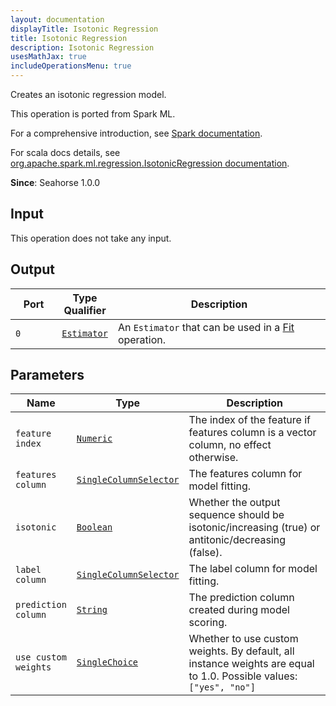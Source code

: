 ```yaml
---
layout: documentation
displayTitle: Isotonic Regression
title: Isotonic Regression
description: Isotonic Regression
usesMathJax: true
includeOperationsMenu: true
---
```

Creates an isotonic regression model.

This operation is ported from Spark ML.


For a comprehensive introduction, see
<a target="_blank" href="https://spark.apache.org/docs/1.6.0/mllib-isotonic-regression.html">Spark documentation</a>.


For scala docs details, see
<a target="_blank" href="http://spark.apache.org/docs/1.6.0/api/scala/index.html#org.apache.spark.ml.regression.IsotonicRegression">org.apache.spark.ml.regression.IsotonicRegression documentation</a>.

**Since**: Seahorse 1.0.0

## Input

This operation does not take any input.

## Output


<table>
<thead>
<tr>
<th style="width:15%">Port</th>
<th style="width:15%">Type Qualifier</th>
<th style="width:70%">Description</th>
</tr>
</thead>
<tbody>
    <tr><td><code>0</code></td><td><code><a href="../classes/estimator.html">Estimator</a></code></td><td>An <code>Estimator</code> that can be used in a <a href="fit.html">Fit</a> operation.</td></tr>
</tbody>
</table>


## Parameters


<table class="table">
<thead>
<tr>
<th style="width:15%">Name</th>
<th style="width:15%">Type</th>
<th style="width:70%">Description</th>
</tr>
</thead>
<tbody>

<tr>
<td><code>feature index</code></td>
<td><code><a href="../parameter_types.html#numeric">Numeric</a></code></td>
<td>The index of the feature if features column is a vector column, no effect otherwise.</td>
</tr>

<tr>
<td><code>features column</code></td>
<td><code><a href="../parameter_types.html#single-column-selector">SingleColumnSelector</a></code></td>
<td>The features column for model fitting.</td>
</tr>

<tr>
<td><code>isotonic</code></td>
<td><code><a href="../parameter_types.html#boolean">Boolean</a></code></td>
<td>Whether the output sequence should be isotonic/increasing (true) or antitonic/decreasing (false).</td>
</tr>

<tr>
<td><code>label column</code></td>
<td><code><a href="../parameter_types.html#single-column-selector">SingleColumnSelector</a></code></td>
<td>The label column for model fitting.</td>
</tr>

<tr>
<td><code>prediction column</code></td>
<td><code><a href="../parameter_types.html#string">String</a></code></td>
<td>The prediction column created during model scoring.</td>
</tr>

<tr>
<td><code>use custom weights</code></td>
<td><code><a href="../parameter_types.html#single-choice">SingleChoice</a></code></td>
<td>Whether to use custom weights. By default, all instance weights are equal to 1.0. Possible values: <code>["yes", "no"]</code></td>
</tr>

</tbody>
</table>

